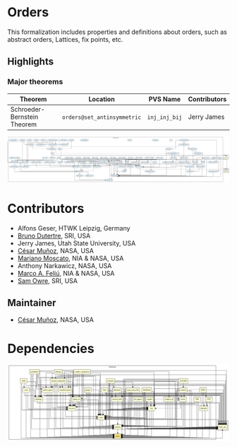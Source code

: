 # Orders

This formalization includes properties and definitions about orders, such as abstract orders, Lattices, fix points, etc.

## Highlights

### Major theorems

| Theorem | Location | PVS Name | Contributors |
| --- | --- | --- | --- |
|Schroeder-Bernstein Theorem |`orders@set_antinsymmetric`|`inj_inj_bij`| Jerry James |


![dependency graph](./orders-zoomed.svg "Dependency Graph")

# Contributors
* Alfons Geser, HTWK Leipzig, Germany
* [Bruno Dutertre](http://www.csl.sri.com/users/bruno), SRI, USA
* Jerry James, Utah State University, USA
* [César Muñoz](http://shemesh.larc.nasa.gov/people/cam), NASA, USA
* [Mariano Moscato](https://www.nianet.org/directory/research-staff/mariano-moscato/), NIA & NASA, USA
* Anthony Narkawicz, NASA, USA
* [Marco A. Feliú](https://www.nianet.org/directory/research-staff/marco-feliu/), NIA & NASA, USA
* [Sam Owre](http://www.csl.sri.com/users/owre), SRI, USA

## Maintainer
* [César Muñoz](http://shemesh.larc.nasa.gov/people/cam), NASA, USA

# Dependencies
![dependency graph](./orders.svg "Dependency Graph")
